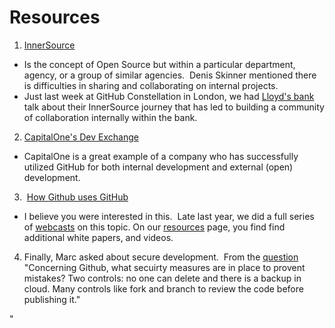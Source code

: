 # Resources 
1. [InnerSource](https://paypal.github.io/InnerSourceCommons/)
* Is the concept of Open Source but within a particular department, agency, or a group of similar agencies.  Denis Skinner mentioned
     there is difficulties in sharing and collaborating on internal
     projects.  
* Just last week at GitHub Constellation in London, we had [Lloyd's bank](https://www.computerworlduk.com/devops/lloyds-software-lead-james-mcleod-on-innersourcing-bank-3673828/) talk about their InnerSource journey that has led to building a community of collaboration internally within the bank.

2. [CapitalOne's Dev Exchange](https://medium.com/capital-one-developers/open-source-in-a-regulated-environment-dc4b4d9af3f8)
* CapitalOne is a great example of a company who has successfully utilized GitHub for both internal development and external (open) development.

3.  [How Github uses GitHub](https://resources.github.com/webcasts/GitHub-writing-documentation-for-your-projects/) 
* I believe you were interested in this.  Late last year, we did a full series of [webcasts](https://resources.github.com/webcasts/) on this topic. On our [resources](https://resources.github.com/) page, you find find additional white papers, and videos. 
     
 
4. Finally, Marc asked about secure development.  From the [question](https://github.com/canada-ca/OS-Advisory_Conseil-SO/blob/master/Meetings/2018-03-15.mdection) "Concerning Github, what secuirty measures are in place to provent mistakes? Two controls: no one can delete and there is a backup in cloud. Many controls like fork and branch to review the code before publishing it."







"



